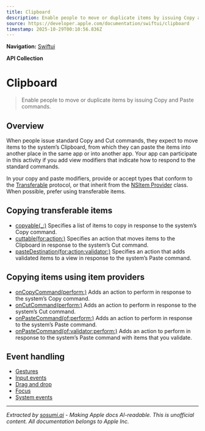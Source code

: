 ```yaml
---
title: Clipboard
description: Enable people to move or duplicate items by issuing Copy and Paste commands.
source: https://developer.apple.com/documentation/swiftui/clipboard
timestamp: 2025-10-29T00:10:56.836Z
---
```


**Navigation:** [Swiftui](/documentation/swiftui)

**API Collection**

# Clipboard

> Enable people to move or duplicate items by issuing Copy and Paste commands.

## Overview

When people issue standard Copy and Cut commands, they expect to move items to the system’s Clipboard, from which they can paste the items into another place in the same app or into another app. Your app can participate in this activity if you add view modifiers that indicate how to respond to the standard commands.



In your copy and paste modifiers, provide or accept types that conform to the [Transferable](/documentation/CoreTransferable/Transferable) protocol, or that inherit from the [NSItem Provider](/documentation/Foundation/NSItemProvider) class. When possible, prefer using transferable items.

## Copying transferable items

- [copyable(_:)](/documentation/swiftui/view/copyable(_:)) Specifies a list of items to copy in response to the system’s Copy command.
- [cuttable(for:action:)](/documentation/swiftui/view/cuttable(for:action:)) Specifies an action that moves items to the Clipboard in response to the system’s Cut command.
- [pasteDestination(for:action:validator:)](/documentation/swiftui/view/pastedestination(for:action:validator:)) Specifies an action that adds validated items to a view in response to the system’s Paste command.

## Copying items using item providers

- [onCopyCommand(perform:)](/documentation/swiftui/view/oncopycommand(perform:)) Adds an action to perform in response to the system’s Copy command.
- [onCutCommand(perform:)](/documentation/swiftui/view/oncutcommand(perform:)) Adds an action to perform in response to the system’s Cut command.
- [onPasteCommand(of:perform:)](/documentation/swiftui/view/onpastecommand(of:perform:)) Adds an action to perform in response to the system’s Paste command.
- [onPasteCommand(of:validator:perform:)](/documentation/swiftui/view/onpastecommand(of:validator:perform:)) Adds an action to perform in response to the system’s Paste command with items that you validate.

## Event handling

- [Gestures](/documentation/swiftui/gestures)
- [Input events](/documentation/swiftui/input-events)
- [Drag and drop](/documentation/swiftui/drag-and-drop)
- [Focus](/documentation/swiftui/focus)
- [System events](/documentation/swiftui/system-events)

---

*Extracted by [sosumi.ai](https://sosumi.ai) - Making Apple docs AI-readable.*
*This is unofficial content. All documentation belongs to Apple Inc.*
